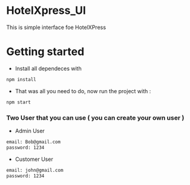 # HotelXpress_UI

This is simple interface foe HotelXPress 

# Getting started

- Install all dependeces with 
```sh
npm install  
```

- That was all you need to do, now run the project with :

```sh
npm start 
```

### Two User that you can use ( you can create your own user )

- Admin User

```sh
email: Bob@gmail.com
password: 1234
```

- Customer User

```sh
email: john@gmail.com
password: 1234
```
